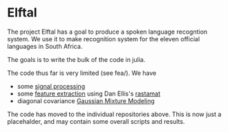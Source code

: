 Elftal
======

The project Elftal has a goal to produce a spoken language recogntion system.  We use it to make recognition system for the eleven official languages in South Africa. 

The goals is to write the bulk of the code in julia. 

The code thus far is very limited (see fea/).  We have
 - some [signal processing](https://github.com/davidavdav/SignalProcessing)
 - some [feature extraction](https://github.com/davidavdav/MFCCs) using Dan Ellis's [rastamat](http::/github.com/davidavdav/Rasta)
 - diagonal covariance [Gaussian Mixture Modeling](https://github.com/davidavdav/GMMs)

The code has moved to the individual repositories above.  This is now just a placehalder, and may contain some overall scripts and results. 

